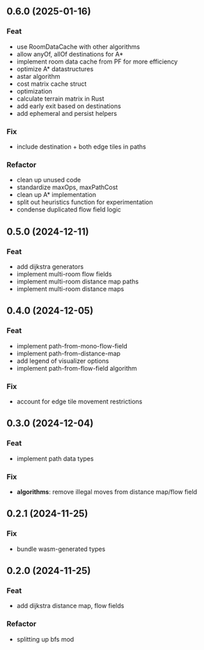 ## 0.6.0 (2025-01-16)

### Feat

- use RoomDataCache with other algorithms
- allow anyOf, allOf destinations for A*
- implement room data cache from PF for more efficiency
- optimize A* datastructures
- astar algorithm
- cost matrix cache struct
- optimization
- calculate terrain matrix in Rust
- add early exit based on destinations
- add ephemeral and persist helpers

### Fix

- include destination + both edge tiles in paths

### Refactor

- clean up unused code
- standardize maxOps, maxPathCost
- clean up A* implementation
- split out heuristics function for experimentation
- condense duplicated flow field logic

## 0.5.0 (2024-12-11)

### Feat

- add dijkstra generators
- implement multi-room flow fields
- implement multi-room distance map paths
- implement multi-room distance maps

## 0.4.0 (2024-12-05)

### Feat

- implement path-from-mono-flow-field
- implement path-from-distance-map
- add legend of visualizer options
- implement path-from-flow-field algorithm

### Fix

- account for edge tile movement restrictions

## 0.3.0 (2024-12-04)

### Feat

- implement path data types

### Fix

- **algorithms**: remove illegal moves from distance map/flow field

## 0.2.1 (2024-11-25)

### Fix

- bundle wasm-generated types

## 0.2.0 (2024-11-25)

### Feat

- add dijkstra distance map, flow fields

### Refactor

- splitting up bfs mod
